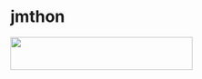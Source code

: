 # jmthon

<p align="left"><a href="https://heroku.com/deploy?template=https://github.com/radhawy93/roz"> <img src="https://img.shields.io/badge/Deploy%20To%20Heroku-purple?style=for-the-badge&logo=heroku" width="320" height="58.45"/></a></p>
